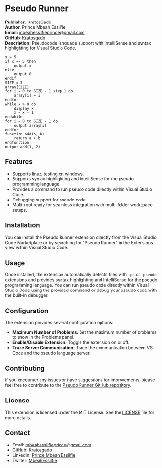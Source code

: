# Pseudo Runner

**Publisher:** KratosGado  
**Author:** Prince Mbeah Essilfie  
**Email:** [mbeahessilfieprince@gmail.com](mailto:mbeahessilfieprince@gmail.com)  
**GitHub:** [Kratosgado](https://github.com/Kratosgado)  
**Description:** Pseudocode language support with IntelliSense and syntax highlighting for Visual Studio Code.

```
x = 5
if x == 5 then
    output x
else
    output 0
endif
SIZE = 3
array[SIZE]
for i = 0 to SIZE - 1 step 1 do
    array[i] = i
endfor
while x > 0 do
    display x
    x = x - 1
endwhile
for i = 0 to SIZE - 1 do
    output array[i]
endfor
function add(a, b)
    return a + b
endfunction
output add(1, 2)
```

## Features

- Supports linux, testing on windows.
- Supports syntax highlighting and IntelliSense for the pseudo programming language.
- Provides a command to run pseudo code directly within Visual Studio Code.
- Debugging support for pseudo code.
- Multi-root ready for seamless integration with multi-folder workspace setups.

## Installation

You can install the Pseudo Runner extension directly from the Visual Studio Code Marketplace or by searching for "Pseudo Runner" in the Extensions view within Visual Studio Code.

## Usage

Once installed, the extension automatically detects files with `.ps` or `.pseudo` extensions and provides syntax highlighting and IntelliSense for the pseudo programming language. You can run pseudo code directly within Visual Studio Code using the provided command or debug your pseudo code with the built-in debugger.

## Configuration

The extension provides several configuration options:

- **Maximum Number of Problems:** Set the maximum number of problems to show in the Problems panel.
- **Enable/Disable Extension:** Toggle the extension on or off.
- **Trace Server Communication:** Trace the communication between VS Code and the pseudo language server.

## Contributing

If you encounter any issues or have suggestions for improvements, please feel free to contribute to the [Pseudo Runner GitHub repository](https://github.com/Kratosgado/pseudo-runner).

## License

This extension is licensed under the MIT License. See the [LICENSE](https://github.com/Kratosgado/pseudo-runner/blob/main/LICENSE) file for more details.

## Contact

- Email: [mbeahessilfieprince@gmail.com](mailto:mbeahessilfieprince@gmail.com)
- GitHub: [Kratosgado](https://github.com/Kratosgado)
- LinkedIn: [Prince Mbeah Essilfie](https://www.linkedin.com/in/prince-mbeah-essilfie-6bb0b5231)
- Twitter: [MbeahEssilfie](https://twitter.com/MbeahEssilfie)
